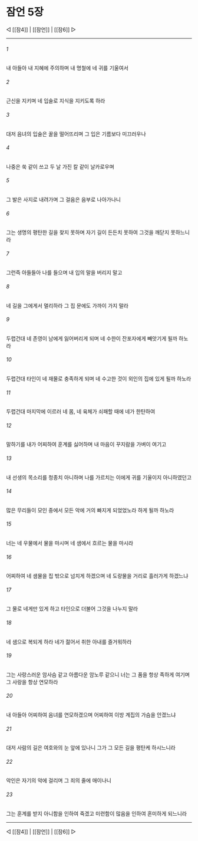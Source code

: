 ﻿# 잠언 5장

◁ [[잠4]] | [[잠언]] | [[잠6]] ▷
***

###### 1
내 아들아 내 지혜에 주의하며 내 명철에 네 귀를 기울여서

###### 2
근신을 지키며 네 입술로 지식을 지키도록 하라

###### 3
대저 음녀의 입술은 꿀을 떨어뜨리며 그 입은 기름보다 미끄러우나

###### 4
나중은 쑥 같이 쓰고 두 날 가진 칼 같이 날카로우며

###### 5
그 발은 사지로 내려가며 그 걸음은 음부로 나아가나니

###### 6
그는 생명의 평탄한 길을 찾지 못하며 자기 길이 든든치 못하여 그것을 깨닫지 못하느니라

###### 7
그런즉 아들들아 나를 들으며 내 입의 말을 버리지 말고

###### 8
네 길을 그에게서 멀리하라 그 집 문에도 가까이 가지 말라

###### 9
두렵건대 네 존영이 남에게 잃어버리게 되며 네 수한이 잔포자에게 빼앗기게 될까 하노라

###### 10
두렵건대 타인이 네 재물로 충족하게 되며 네 수고한 것이 외인의 집에 있게 될까 하노라

###### 11
두렵건대 마지막에 이르러 네 몸, 네 육체가 쇠패할 때에 네가 한탄하여

###### 12
말하기를 내가 어찌하여 훈계를 싫어하며 내 마음이 꾸지람을 가벼이 여기고

###### 13
내 선생의 목소리를 청종치 아니하며 나를 가르치는 이에게 귀를 기울이지 아니하였던고

###### 14
많은 무리들이 모인 중에서 모든 악에 거의 빠지게 되었었노라 하게 될까 하노라

###### 15
너는 네 우물에서 물을 마시며 네 샘에서 흐르는 물을 마시라

###### 16
어찌하여 네 샘물을 집 밖으로 넘치게 하겠으며 네 도랑물을 거리로 흘러가게 하겠느냐

###### 17
그 물로 네게만 있게 하고 타인으로 더불어 그것을 나누지 말라

###### 18
네 샘으로 복되게 하라 네가 젊어서 취한 아내를 즐거워하라

###### 19
그는 사랑스러운 암사슴 같고 아름다운 암노루 같으니 너는 그 품을 항상 족하게 여기며 그 사랑을 항상 연모하라

###### 20
내 아들아 어찌하여 음녀를 연모하겠으며 어찌하여 이방 계집의 가슴을 안겠느냐

###### 21
대저 사람의 길은 여호와의 눈 앞에 있나니 그가 그 모든 길을 평탄케 하시느니라

###### 22
악인은 자기의 악에 걸리며 그 죄의 줄에 매이나니

###### 23
그는 훈계를 받지 아니함을 인하여 죽겠고 미련함이 많음을 인하여 혼미하게 되느니라


***
◁ [[잠4]] | [[잠언]] | [[잠6]] ▷
